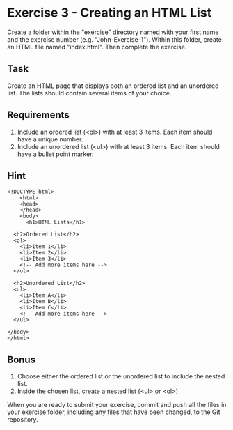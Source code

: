 # Exercise 3 - Creating an HTML List

Create a folder within the "exercise" directory named with your first name and the exercise number (e.g. "John-Exercise-1"). Within this folder, create an HTML file named "index.html". Then complete the exercise.

## Task

Create an HTML page that displays both an ordered list and an unordered list. The lists should contain several items of your choice.

## Requirements

1. Include an ordered list (&lt;ol&gt;) with at least 3 items. Each item should have a unique number.
2. Include an unordered list (&lt;ul&gt;) with at least 3 items. Each item should have a bullet point marker.

## Hint
    <!DOCTYPE html>
        <html>
        <head>
        </head>
        <body>
          <h1>HTML Lists</h1>
          
      <h2>Ordered List</h2>
      <ol>
        <li>Item 1</li>
        <li>Item 2</li>
        <li>Item 3</li>
        <!-- Add more items here -->
      </ol>
      
      <h2>Unordered List</h2>
      <ul>
        <li>Item A</li>
        <li>Item B</li>
        <li>Item C</li>
        <!-- Add more items here -->
      </ul>

    </body>
    </html>
   


## Bonus
1. Choose either the ordered list or the unordered list to include the nested list.
2. Inside the chosen list, create a nested list (&lt;ul&gt; or &lt;ol&gt;)

When you are ready to submit your exercise, commit and push all the files in your exercise folder, including any files that have been changed, to the Git repository.